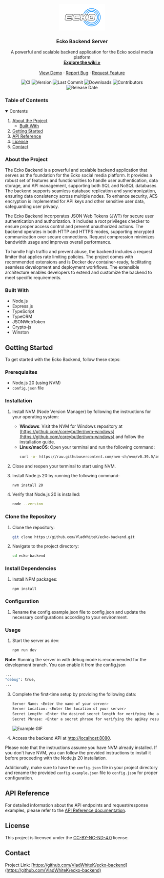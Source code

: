 <br />
<p align="center">
  <a href="https://github.com/VladWhiteK/ecko-backend">
    <img src="./.media/ecko-logo-white.png" alt="Logo" width="30%" height="10%">
  </a>

  <h3 align="center">Ecko Backend Server</h3>

  <p align="center">
    A powerful and scalable backend application for the Ecko social media platform
    <br />
    <a href="https://github.com/VladWhiteK/ecko-backend/wiki"><strong>Explore the wiki »</strong></a>
    <br />
    <br />
    <a href="https://github.com/VladWhiteK/ecko-backend">View Demo</a>
    ·
    <a href="https://github.com/VladWhiteK/ecko-backend/issues">Report Bug</a>
    ·
    <a href="https://github.com/VladWhiteK/ecko-backend/issues">Request Feature</a>
  </p>
</p>

<p align="center">
  <img src="https://img.shields.io/github/actions/workflow/status/VladWhiteK/ecko-backend/jest.yml?label=Tests&style=popout&branch=development" alt="CI">
  <img src="https://img.shields.io/github/package-json/v/VladWhiteK/ecko-backend?label=Version&style=popout" alt="Version">
  <img src="https://img.shields.io/github/last-commit/VladWhiteK/ecko-backend?label=Last%20Commit&style=popout" alt="Last Commit">
  <img src="https://img.shields.io/github/downloads/VladWhiteK/ecko-backend/total?label=Downloads&style=popout" alt="Downloads">
  <img src="https://img.shields.io/github/contributors/VladWhiteK/ecko-backend?label=Contributors&style=popout" alt="Contributors">
  <img src="https://img.shields.io/github/release-date/VladWhiteK/ecko-backend?label=Release%20Date&style=popout" alt="Release Date">
</p>

### Table of Contents

<details open="open">
  <summary>Contents</summary>
  <ol>
    <li>
      <a href="#about-the-project">About the Project</a>
      <ul>
        <li><a href="#built-with">Built With</a></li>
      </ul>
    </li>
    <li><a href="#getting-started">Getting Started</a></li>
    <li><a href="#api-reference">API Reference</a></li>
    <li><a href="#license">License</a></li>
    <li><a href="#contact">Contact</a></li>
  </ol>
</details>

### About the Project

The Ecko Backend is a powerful and scalable backend application that serves as the foundation for the Ecko social media platform. It provides a robust set of features and functionalities to handle user authentication, data storage, and API management, supporting both SQL and NoSQL databases. The backend supports seamless database replication and synchronization, ensuring data consistency across multiple nodes. To enhance security, AES encryption is implemented for API keys and other sensitive user data, safeguarding user privacy.

The Ecko Backend incorporates JSON Web Tokens (JWT) for secure user authentication and authorization. It includes a root privileges checker to ensure proper access control and prevent unauthorized actions. The backend operates in both HTTP and HTTPS modes, supporting encrypted communication over secure connections. Request compression minimizes bandwidth usage and improves overall performance.

To handle high traffic and prevent abuse, the backend includes a request limiter that applies rate limiting policies. The project comes with recommended extensions and is Docker dev container-ready, facilitating seamless development and deployment workflows. The extensible architecture enables developers to extend and customize the backend to meet specific requirements.
### Built With

- Node.js
- Express.js
- TypeScript
- TypeORM
- JSONWebToken
- Crypto-js
- Winston
## Getting Started

To get started with the Ecko Backend, follow these steps:

### Prerequisites

- Node.js 20 (using NVM)
- `config.json` file

### Installation

1. Install NVM (Node Version Manager) by following the instructions for your operating system:
   - **Windows**: Visit the NVM for Windows repository at [https://github.com/coreybutler/nvm-windows](https://github.com/coreybutler/nvm-windows) and follow the installation guide.
   - **Linux/macOS**: Open your terminal and run the following command:
     ```bash
     curl -o- https://raw.githubusercontent.com/nvm-sh/nvm/v0.39.0/install.sh | bash
     ```

2. Close and reopen your terminal to start using NVM.

3. Install Node.js 20 by running the following command:
   ```bash
   nvm install 20
   ```
4. Verify that Node.js 20 is installed:
   ```bash
   node --version
   ```
### Clone the Repository
1. Clone the repository:
   ```bash
   git clone https://github.com/VladWhiteK/ecko-backend.git
   ```
2. Navigate to the project directory:
   ```bash
   cd ecko-backend
   ```
### Install Dependencies
1. Install NPM packages:
   ```bash
   npm install
### Configuration
1. Rename the config.example.json file to config.json and update the necessary configurations according to your environment.
### Usage
1. Start the server as dev:
   ```bash
   npm run dev
**Note:** Running the server in with debug mode is recommended for the development branch. You can enable it from the config.json
```bash
...
"debug": true,
...
```
3. Complete the first-time setup by providing the following data:

   ```bash
   Server Name: <Enter the name of your server>
   Server Location: <Enter the location of your server>
   Secret Length: <Enter the desired secret length for verifying the apiKey result (at least 64 characters and less than 256 characters)>
   Secret Phrase: <Enter a secret phrase for verifying the apiKey result (at least 16 characters)>
   ```
   ![Example GIF](./.media/setup-example.gif)
3. Access the backend API at [http://localhost:8080](http://localhost:8080).


Please note that the instructions assume you have NVM already installed. If you don't have NVM, you can follow the provided instructions to install it before proceeding with the Node.js 20 installation.

Additionally, make sure to have the `config.json` file in your project directory and rename the provided `config.example.json` file to `config.json` for proper configuration.


## API Reference

For detailed information about the API endpoints and request/response examples, please refer to the [API Reference documentation](https://github.com/VladWhiteK/ecko-backend/wiki/API-Reference).

## License

This project is licensed under the [CC-BY-NC-ND-4.0](https://creativecommons.org/licenses/by-nc-nd/4.0/) license.

## Contact

Project Link: [https://github.com/VladWhiteK/ecko-backend](https://github.com/VladWhiteK/ecko-backend)


